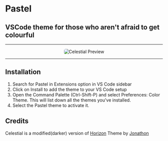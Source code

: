 # Pastel
## VSCode theme for those who aren't afraid to get colourful

----------

<p align="center">
  <img alt="Celestial Preview" src="https://github.com/apvarun/celestial-theme/raw/master/Preview.png" style="border-radius: 5px;">
</p>

----------

## Installation

1. Search for Pastel in Extensions option in VS Code sidebar
2. Click on Install to add the theme to your VS Code setup
3. Open the Command Palette (Ctrl-Shift-P) and select Preferences: Color Theme. This will list down all the themes you've installed.
4. Select the Pastel theme to activate it.

## Credits

Celestial is a modified(darker) version of [Horizon](https://marketplace.visualstudio.com/items?itemName=jolaleye.horizon-theme-vscode) Theme by [Jonathon](https://marketplace.visualstudio.com/publishers/jolaleye)
